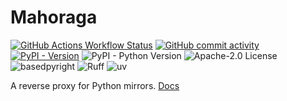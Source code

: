 # Mahoraga

[![GitHub Actions Workflow Status](https://img.shields.io/github/actions/workflow/status/hingebase/mahoraga/publish-pypi.yml?label=ci&logo=github)](https://github.com/hingebase/mahoraga/actions)
[![GitHub commit activity](https://img.shields.io/github/commit-activity/y/hingebase/mahoraga?logo=github)](https://github.com/hingebase/mahoraga/commits)
[![PyPI - Version](https://img.shields.io/pypi/v/mahoraga)](https://pypi.org/project/mahoraga)
![PyPI - Python Version](https://img.shields.io/pypi/pyversions/mahoraga)
![Apache-2.0 License](https://img.shields.io/pypi/l/mahoraga)  
![basedpyright](https://img.shields.io/badge/basedpyright-checked-42b983)
![Ruff](https://img.shields.io/endpoint?url=https://raw.githubusercontent.com/astral-sh/ruff/main/assets/badge/v2.json)
![uv](https://img.shields.io/endpoint?url=https://raw.githubusercontent.com/astral-sh/uv/main/assets/badge/v0.json)

A reverse proxy for Python mirrors. [Docs](https://hingebase.github.io/mahoraga/)
